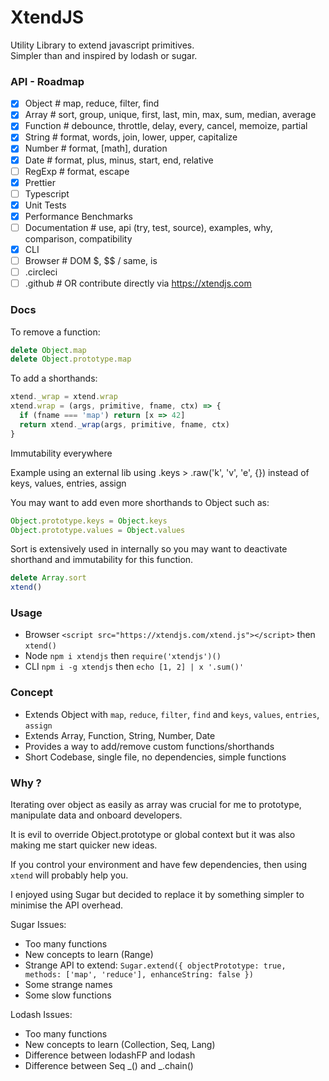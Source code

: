 # XtendJS

Utility Library to extend javascript primitives.  
Simpler than and inspired by lodash or sugar.

### API - Roadmap

- [x] Object # map, reduce, filter, find
- [x] Array # sort, group, unique, first, last, min, max, sum, median, average
- [x] Function # debounce, throttle, delay, every, cancel, memoize, partial
- [x] String # format, words, join, lower, upper, capitalize
- [x] Number # format, [math], duration
- [x] Date # format, plus, minus, start, end, relative
- [ ] RegExp # format, escape
- [x] Prettier
- [ ] Typescript
- [x] Unit Tests
- [x] Performance Benchmarks
- [ ] Documentation # use, api (try, test, source), examples, why, comparison, compatibility
- [x] CLI
- [ ] Browser # DOM $, $\$ / same, is
- [ ] .circleci
- [ ] .github # OR contribute directly via https://xtendjs.com

### Docs

To remove a function:
```js
delete Object.map
delete Object.prototype.map
```

To add a shorthands:
```js
xtend._wrap = xtend.wrap
xtend.wrap = (args, primitive, fname, ctx) => {
  if (fname === 'map') return [x => 42]
  return xtend._wrap(args, primitive, fname, ctx)
}
```

Immutability everywhere

Example using an external lib using .keys > .raw('k', 'v', 'e', {}) instead of keys, values, entries, assign

You may want to add even more shorthands to Object such as:
```js
Object.prototype.keys = Object.keys
Object.prototype.values = Object.values
```

Sort is extensively used in internally so you may want to deactivate shorthand and immutability for this function.

```js
delete Array.sort
xtend()
```

### Usage

- Browser `<script src="https://xtendjs.com/xtend.js"></script>` then `xtend()`
- Node `npm i xtendjs` then `require('xtendjs')()`
- CLI `npm i -g xtendjs` then `echo [1, 2] | x '.sum()'`

### Concept

- Extends Object with `map`, `reduce`, `filter`, `find` and `keys`, `values`, `entries`, `assign`
- Extends Array, Function, String, Number, Date
- Provides a way to add/remove custom functions/shorthands
- Short Codebase, single file, no dependencies, simple functions

### Why ?

Iterating over object as easily as array was crucial for me to prototype, manipulate data and onboard developers.

It is evil to override Object.prototype or global context but it was also making me start quicker new ideas.

If you control your environment and have few dependencies, then using `xtend` will probably help you.

I enjoyed using Sugar but decided to replace it by something simpler to minimise the API overhead.

Sugar Issues:

- Too many functions
- New concepts to learn (Range)
- Strange API to extend: `Sugar.extend({ objectPrototype: true, methods: ['map', 'reduce'], enhanceString: false })`
- Some strange names
- Some slow functions

Lodash Issues:

- Too many functions
- New concepts to learn (Collection, Seq, Lang)
- Difference between lodashFP and lodash
- Difference between Seq \_() and \_.chain()
